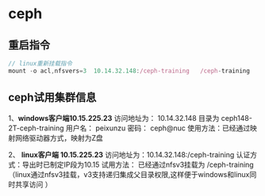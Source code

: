 # ceph

## 重启指令

```js
// linux重新挂载指令
mount -o acl,nfsvers=3  10.14.32.148:/ceph-training   /ceph-training
```

## ceph试用集群信息

1、**windows客户端10.15.225.23**
访问地址为： 10.14.32.148
目录为 ceph148-2T-ceph-training
用户名： peixunzu     密码： ceph@nuc
使用方法：已经通过映射网络驱动器方式，映射为Z盘

2、 **linux客户端 10.15.225.23**
访问地址为：10.14.32.148:/ceph-training
认证方式：导出时已制定IP段为10.15
试用方法： 已经通过nfsv3挂载为    /ceph-training       （linux通过nfsv3挂载，v3支持递归集成父目录权限,这样便于windows和linux同时共享访问 ）
